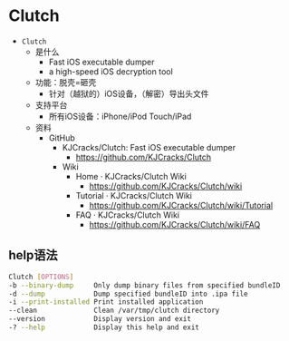 # Clutch

* `Clutch`
  * 是什么
    * Fast iOS executable dumper
    * a high-speed iOS decryption tool
  * 功能：脱壳=砸壳
    * 针对（越狱的）iOS设备，（解密）导出头文件
  * 支持平台
    * 所有iOS设备：iPhone/iPod Touch/iPad
  * 资料
    * GitHub
      * KJCracks/Clutch: Fast iOS executable dumper
        * https://github.com/KJCracks/Clutch
      * Wiki
        * Home · KJCracks/Clutch Wiki
          * https://github.com/KJCracks/Clutch/wiki
        * Tutorial · KJCracks/Clutch Wiki
          * https://github.com/KJCracks/Clutch/wiki/Tutorial
        * FAQ · KJCracks/Clutch Wiki
          * https://github.com/KJCracks/Clutch/wiki/FAQ

## help语法

```bash
Clutch [OPTIONS]
-b --binary-dump     Only dump binary files from specified bundleID
-d --dump            Dump specified bundleID into .ipa file
-i --print-installed Print installed application
--clean              Clean /var/tmp/clutch directory
--version            Display version and exit
-? --help            Display this help and exit
```

